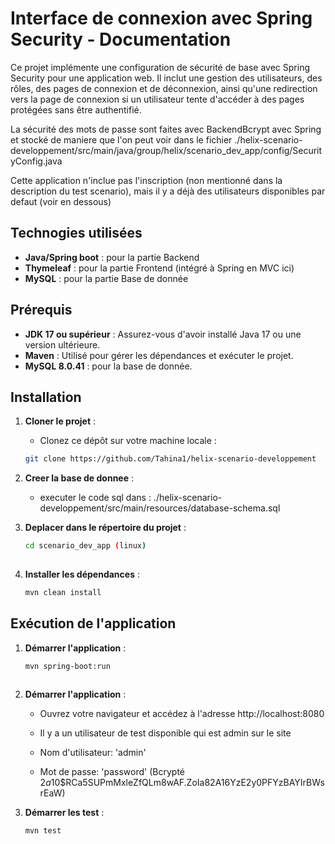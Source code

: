 # Interface de connexion avec Spring Security - Documentation

Ce projet implémente une configuration de sécurité de base avec Spring Security pour une application web. Il inclut une gestion des utilisateurs, des rôles, des pages de connexion et de déconnexion, ainsi qu'une redirection vers la page de connexion si un utilisateur tente d'accéder à des pages protégées sans être authentifié.

La sécurité des mots de passe sont faites avec BackendBcrypt avec Spring et stocké de maniere que l'on peut voir dans le fichier ./helix-scenario-developpement/src/main/java/group/helix/scenario_dev_app/config/SecurityConfig.java

Cette application n'inclue pas l'inscription (non mentionné dans la description du test scenario), mais il y a déjà des utilisateurs disponibles par defaut (voir en dessous)

## Technogies utilisées

- **Java/Spring boot** : pour la partie Backend
- **Thymeleaf** : pour la partie Frontend (intégré à Spring en MVC ici)
- **MySQL** : pour la partie Base de donnée

  
## Prérequis

- **JDK 17 ou supérieur** : Assurez-vous d'avoir installé Java 17 ou une version ultérieure.
- **Maven** : Utilisé pour gérer les dépendances et exécuter le projet.
- **MySQL 8.0.41** : pour la base de donnée.

## Installation

1. **Cloner le projet** :
   - Clonez ce dépôt sur votre machine locale :

   ```bash
   git clone https://github.com/Tahina1/helix-scenario-developpement

2. **Creer la base de donnee** :
   - executer le code sql dans : ./helix-scenario-developpement/src/main/resources/database-schema.sql

3. **Deplacer dans le répertoire du projet** :
   ```bash
   cd scenario_dev_app (linux)
  
5. **Installer les dépendances** :
    ```bash
    mvn clean install

## Exécution de l'application

1. **Démarrer l'application** :
    ```bash
    mvn spring-boot:run
  
2. **Démarrer l'application** :
   - Ouvrez votre navigateur et accédez à l'adresse http://localhost:8080

   - Il y a un utilisateur de test disponible qui est admin sur le site

   - Nom d'utilisateur:  'admin'
     
   - Mot de passe: 'password' (Bcrypté $2a$10$RCa5SUPmMxleZfQLm8wAF.ZoIa82A16YzE2y0PFYzBAYIrBWsrEaW)

4. **Démarrer les test** :
    ```bash
    mvn test
   

